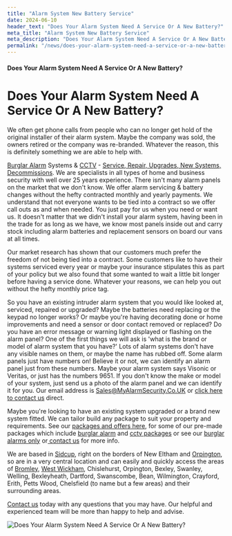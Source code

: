 ```yaml
---
title: "Alarm System New Battery Service"
date: 2024-06-10
header_text: "Does Your Alarm System Need A Service Or A New Battery?"
meta_title: "Alarm System New Battery Service"
meta_description: "Does Your Alarm System Need A Service Or A New Battery? Orpington, Bromley, Sevenoaks, Greenwich, Bexley, Dartford, Gravesend. Contact us 020 8302 4065"
permalink: "/news/does-your-alarm-system-need-a-service-or-a-new-battery/"
---
```


#### Does Your Alarm System Need A Service Or A New Battery?

# Does Your Alarm System Need A Service Or A New Battery? 

We often get phone calls from people who can no longer get hold of the original installer of their alarm system. Maybe the company was sold, the owners retired or the company was re-branded. Whatever the reason, this is definitely something we are able to help with.

[Burglar Alarm](/categories/burglar-alarms/) Systems & [CCTV](/categories/cctv/) - [Service, Repair, Upgrades, New Systems, Decommissions](/categories/servicing-and-repairs/). We are specialists in all types of home and business security with well over 25 years experience. There isn\'t many alarm panels on the market that we don\'t know. We offer alarm servicing & battery changes without the hefty contracted monthly and yearly payments. We understand that not everyone wants to be tied into a contract so we offer call outs as and when needed. You just pay for us when you need or want us. It doesn\'t matter that we didn\'t install your alarm system, having been in the trade for as long as we have, we know most panels inside out and carry stock including alarm batteries and replacement sensors on board our vans at all times.

Our market research has shown that our customers much prefer the freedom of not being tied into a contract. Some customers like to have their systems serviced every year or maybe your insurance stipulates this as part of your policy but we also found that some wanted to wait a little bit longer before having a service done. Whatever your reasons, we can help you out without the hefty monthly price tag.

So you have an existing intruder alarm system that you would like looked at, serviced, repaired or upgraded? Maybe the batteries need replacing or the keypad no longer works? Or maybe you\'re having decorating done or home improvements and need a sensor or door contact removed or replaced? Do you have an error message or warning light displayed or flashing on the alarm panel? One of the first things we will ask is \'what is the brand or model of alarm system that you have?\' Lots of alarm systems don\'t have any visible names on them, or maybe the name has rubbed off. Some alarm panels just have numbers on! Believe it or not, we can identify an alarm panel just from these numbers. Maybe your alarm system says Visonic or Veritas, or just has the numbers 9651. If you don't know the make or model of your system, just send us a photo of the alarm panel and we can identify it for you. Our email address is Sales@MyAlarmSecurity.Co.UK or [click here to contact us](/contact/) direct.

Maybe you're looking to have an existing system upgraded or a brand new system fitted. We can tailor build any package to suit your property and requirements. See our [packages and offers here](/categories/special-offers/), for some of our pre-made packages which include [burglar alarm](/categories/burglar-alarms/) and [cctv packages](/categories/cctv/) or see our [burglar alarms only](/categories/burglar-alarms/) or[ contact us](/contact/) for more info.

We are based in [Sidcup](/pages/sidcup/), right on the borders of New Eltham and [Orpington](/pages/orpington/), so are in a very central location and can easily and quickly access the areas of [Bromley](/pages/bromley/), [West Wickham](/pages/west-wickham/), Chislehurst, Orpington, Bexley, Swanley, Welling, Bexleyheath, Dartford, Swanscombe, Bean, Wilmington, Crayford, Erith, Petts Wood, Chelsfield (to name but a few areas) and their surrounding areas.

[Contact us](/contact/) today with any questions that you may have. Our helpful and experienced team will be more than happy to help and advise.

![Does Your Alarm System Need A Service Or A New Battery?](https://res.cloudinary.com/kbs/image/upload/)